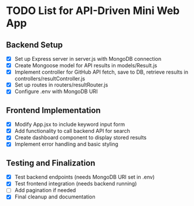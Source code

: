 # TODO List for API-Driven Mini Web App

## Backend Setup
- [x] Set up Express server in server.js with MongoDB connection
- [x] Create Mongoose model for API results in models/Result.js
- [x] Implement controller for GitHub API fetch, save to DB, retrieve results in controllers/resultController.js
- [x] Set up routes in routers/resultRouter.js
- [x] Configure .env with MongoDB URI

## Frontend Implementation
- [x] Modify App.jsx to include keyword input form
- [x] Add functionality to call backend API for search
- [x] Create dashboard component to display stored results
- [x] Implement error handling and basic styling

## Testing and Finalization
- [x] Test backend endpoints (needs MongoDB URI set in .env)
- [x] Test frontend integration (needs backend running)
- [ ] Add pagination if needed
- [x] Final cleanup and documentation
